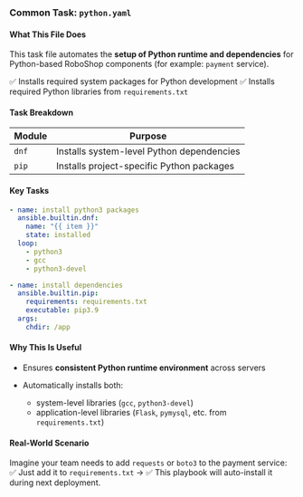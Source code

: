 

### Common Task: `python.yaml`

#### What This File Does

This task file automates the **setup of Python runtime and dependencies** for Python-based RoboShop components (for example: `payment` service).

✅ Installs required system packages for Python development
✅ Installs required Python libraries from `requirements.txt`

#### Task Breakdown

| Module | Purpose                                   |
| ------ | ----------------------------------------- |
| `dnf`  | Installs system-level Python dependencies |
| `pip`  | Installs project-specific Python packages |

#### Key Tasks

```yaml
- name: install python3 packages
  ansible.builtin.dnf:
    name: "{{ item }}"
    state: installed
  loop:
    - python3
    - gcc
    - python3-devel

- name: install dependencies
  ansible.builtin.pip:
    requirements: requirements.txt
    executable: pip3.9
  args:
    chdir: /app
```

#### Why This Is Useful

* Ensures **consistent Python runtime environment** across servers
* Automatically installs both:

  * system-level libraries (`gcc`, `python3-devel`)
  * application-level libraries (`Flask`, `pymysql`, etc. from `requirements.txt`)

#### Real-World Scenario

Imagine your team needs to add `requests` or `boto3` to the payment service:
✅ Just add it to `requirements.txt` →
✅ This playbook will auto-install it during next deployment.


